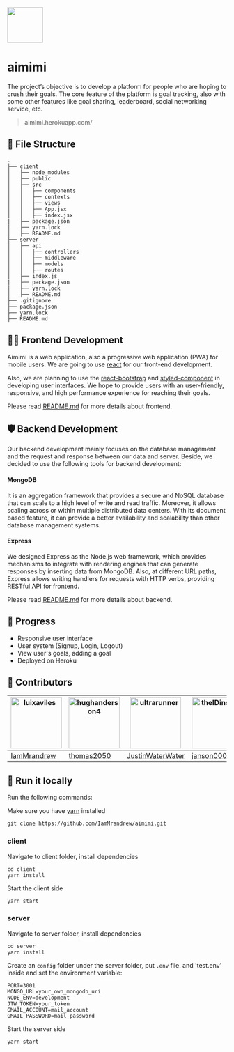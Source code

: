 <img src="https://user-images.githubusercontent.com/62586450/111118249-7be99080-85a3-11eb-81bc-55578f9afeec.png" width="82" height="82">

# aimimi

The project’s objective is to develop a platform for people who are hoping to crush their goals. The core feature of the platform is goal tracking, also with some other features like goal sharing, leaderboard, social networking service, etc.

> aimimi.herokuapp.com/

## 📁 File Structure

```
.
├── client
│   ├── node_modules
│   ├── public
│   ├── src
│   │   ├── components
│   │   ├── contexts
│   │   ├── views
│   │   ├── App.jsx
│   │   ├── index.jsx
|   ├── package.json
│   ├── yarn.lock
│   ├── README.md
├── server
│   ├── api
│   │   ├── controllers
│   │   ├── middleware
│   │   ├── models
│   │   ├── routes
│   ├── index.js
|   ├── package.json
│   ├── yarn.lock
│   ├── README.md
├── .gitignore
├── package.json
├── yarn.lock
├── README.md
```

## 💅🏻 Frontend Development

Aimimi is a web application, also a progressive web application (PWA) for mobile users. We are going to use [react](https://github.com/facebook/react) for our front-end development.

Also, we are planning to use the [react-bootstrap](https://react-bootstrap.github.io/getting-started/introduction) and [styled-component](https://styled-components.com/docs/basics) in developing user interfaces. We hope to provide users with an user-friendly, responsive, and high performance experience for reaching their goals.

Please read [README.md](https://github.com/IamMrandrew/aimimi/blob/master/client/README.md) for more details about frontend.

## 🛡️ Backend Development

Our backend development mainly focuses on the database management and the request and response between our data and server. Beside, we decided to use the following tools for backend development:

#### MongoDB

It is an aggregation framework that provides a secure and NoSQL database that can scale to a high level of write and read traffic. Moreover, it allows scaling across or within multiple distributed data centers. With its document based feature, it can provide a better availability and scalability than other database management systems.

#### Express

We designed Express as the Node.js web framework, which provides mechanisms to integrate with rendering engines that can generate responses by inserting data from MongoDB. Also, at different URL paths, Express allows writing handlers for requests with HTTP verbs, providing RESTful API for frontend.

Please read [README.md](https://github.com/IamMrandrew/aimimi/blob/master/server/README.md) for more details about backend.

## 🎯 Progress

- Responsive user interface
- User system (Signup, Login, Logout)
- View user's goals, adding a goal
- Deployed on Heroku

## 🥁 Contributors

| [<img alt="luixaviles" src="https://avatars0.githubusercontent.com/u/62586450?v=4&s=117" width="117">](https://github.com/IamMrandrew) | [<img alt="hughanderson4" src="https://avatars2.githubusercontent.com/u/67647145?v=4&s=117" width="117">](https://github.com/tomas2050) | [<img alt="ultrarunner" src="https://avatars2.githubusercontent.com/u/63246305?v=4&s=117" width="117">](https://github.com/JustinWaterWater) | [<img alt="theIDinside" src="https://avatars2.githubusercontent.com/u/67068792?v=4&s=117" width="117">](https://github.com/janson0004) | [<img alt="carmius" src="https://avatars2.githubusercontent.com/u/80109687?v=4&s=117" width="117">](https://github.com/khchoi0) |
| -------------------------------------------------------------------------------------------------------------------------------------- | --------------------------------------------------------------------------------------------------------------------------------------- | -------------------------------------------------------------------------------------------------------------------------------------------- | -------------------------------------------------------------------------------------------------------------------------------------- | ------------------------------------------------------------------------------------------------------------------------------- |
| [IamMrandrew](https://github.com/IamMrandrew)                                                                                          | [thomas2050](https://github.com/tomas2050)                                                                                              | [JustinWaterWater](https://github.com/JustinWaterWater)                                                                                      | [janson0004](https://github.com/janson0004)                                                                                            | [khchoi0](https://github.com/khchoi0)                                                                                           |

## 🚀 Run it locally

Run the following commands:

Make sure you have [yarn](https://classic.yarnpkg.com/en/docs/install/#mac-stable) installed

```
git clone https://github.com/IamMrandrew/aimimi.git
```

### client

Navigate to client folder, install dependencies

```
cd client
yarn install
```

Start the client side

```
yarn start
```

### server

Navigate to server folder, install dependencies

```
cd server
yarn install
```

Create an `config` folder under the server folder, put `.env` file. and 'test.env' inside and set the environment variable:

```
PORT=3001
MONGO_URL=your_own_mongodb_uri
NODE_ENV=development
JTW_TOKEN=your_token
GMAIL_ACCOUNT=mail_account
GMAIL_PASSWORD=mail_password
```

Start the server side

```
yarn start
```
